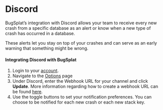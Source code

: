 # Discord

BugSplat’s integration with Discord allows your team to receive every new crash from a specific database as an alert or know when a new type of crash has occurred in a database.

These alerts let you stay on top of your crashes and can serve as an early warning that something might be wrong.

#### Integrating Discord with BugSplat <a id="integrating-slack-with- BugSplat Docs"></a>

1. Login to your [account](https://app.bugsplat.com/auth0/login).
2. Navigate to the [Options](https://app.bugsplat.com/v2/options) page
3. Under Discord, enter the Webhook URL for your channel and click **Update**. More information regarding how to create a webhook URL can be found [here](https://support.discordapp.com/hc/en-us/articles/228383668-Intro-to-Webhooks).
4. Use the toggle buttons to set your notification preferences. You can choose to be notified for each new crash or each new stack key.

